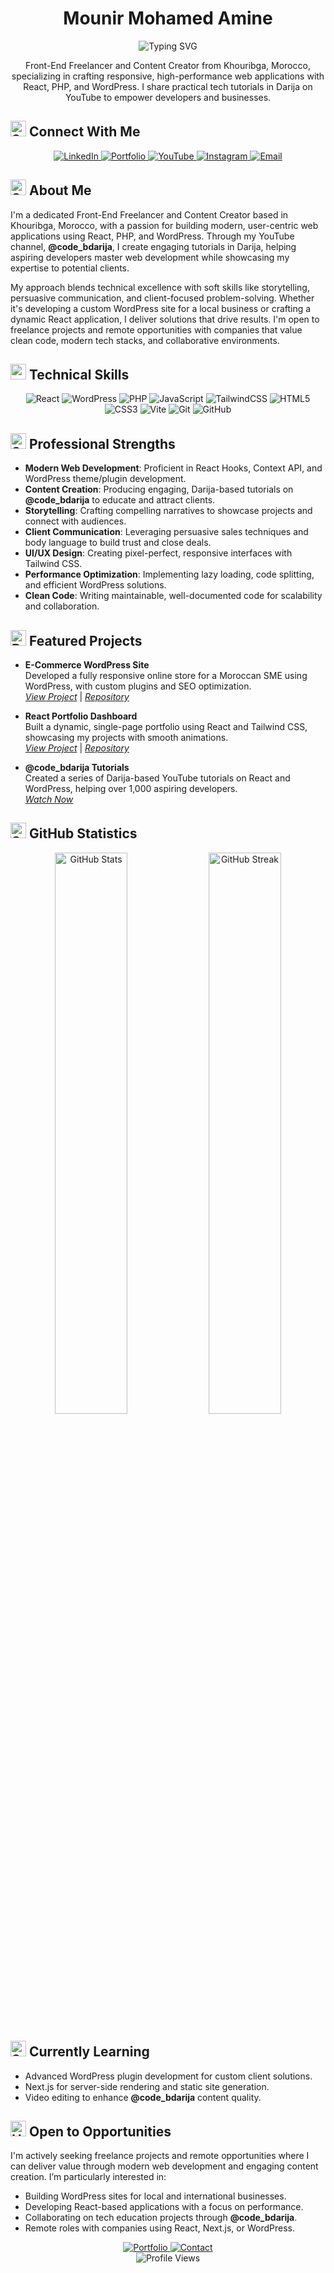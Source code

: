 # <div align="center">Mounir Mohamed Amine</div>

<div align="center">
  <img src="https://readme-typing-svg.herokuapp.com?font=Roboto+Mono&duration=3000&pause=1000&color=2E9BF7&center=true&vCenter=true&width=450&lines=Front-End+Freelancer;Content+Creator+@code_bdarija;React+%26+WordPress+Expert;Building+Engaging+Web+Experiences" alt="Typing SVG" />
</div>

<div align="center">
  <p>Front-End Freelancer and Content Creator from Khouribga, Morocco, specializing in crafting responsive, high-performance web applications with React, PHP, and WordPress. I share practical tech tutorials in Darija on YouTube to empower developers and businesses.</p>
</div>

## <img src="https://raw.githubusercontent.com/Tarikul-Islam-Anik/Telegram-Animated-Emojis/main/Activity/Sparkles.webp" alt="Sparkles" width="25" height="25" /> Connect With Me

<div align="center">
  <a href="https://www.linkedin.com/in/mohamed-amine-mounir-6a125732b/">
    <img src="https://img.shields.io/badge/LinkedIn-%230077B5.svg?style=for-the-badge&logo=linkedin&logoColor=white" alt="LinkedIn">
  </a>
  <a href="https://mohamed-dev.vercel.app/">
    <img src="https://img.shields.io/badge/Portfolio-%23000000.svg?style=for-the-badge&logo=vercel&logoColor=white" alt="Portfolio">
  </a>
  <a href="https://www.youtube.com/@code_bdarija">
    <img src="https://img.shields.io/badge/YouTube-%23FF0000.svg?style=for-the-badge&logo=youtube&logoColor=white" alt="YouTube">
  </a>
  <a href="https://www.instagram.com/mounirweb/">
    <img src="https://img.shields.io/badge/Instagram-%23E4405F.svg?style=for-the-badge&logo=instagram&logoColor=white" alt="Instagram">
  </a>
  <a href="mailto:mohamedaminemounirdev@gmail.com">
    <img src="https://img.shields.io/badge/Email-D14836?style=for-the-badge&logo=gmail&logoColor=white" alt="Email">
  </a>
</div>

## <img src="https://raw.githubusercontent.com/Tarikul-Islam-Anik/Telegram-Animated-Emojis/main/Activity/Sparkles.webp" alt="Sparkles" width="25" height="25" /> About Me

I'm a dedicated Front-End Freelancer and Content Creator based in Khouribga, Morocco, with a passion for building modern, user-centric web applications using React, PHP, and WordPress. Through my YouTube channel, **@code_bdarija**, I create engaging tutorials in Darija, helping aspiring developers master web development while showcasing my expertise to potential clients.

My approach blends technical excellence with soft skills like storytelling, persuasive communication, and client-focused problem-solving. Whether it's developing a custom WordPress site for a local business or crafting a dynamic React application, I deliver solutions that drive results. I'm open to freelance projects and remote opportunities with companies that value clean code, modern tech stacks, and collaborative environments.

## <img src="https://user-images.githubusercontent.com/74038190/212284087-bbe7e430-757e-4901-90bf-4cd discordce3e1852.gif" width="25"> Technical Skills

<div align="center">
  <img src="https://img.shields.io/badge/React-20232A?style=for-the-badge&logo=react&logoColor=61DAFB" alt="React">
  <img src="https://img.shields.io/badge/WordPress-21759B?style=for-the-badge&logo=wordpress&logoColor=white" alt="WordPress">
  <img src="https://img.shields.io/badge/PHP-777BB4?style=for-the-badge&logo=php&logoColor=white" alt="PHP">
  <img src="https://img.shields.io/badge/JavaScript-F7DF1E?style=for-the-badge&logo=javascript&logoColor=black" alt="JavaScript">
  <img src="https://img.shields.io/badge/Tailwind_CSS-38B2AC?style=for-the-badge&logo=tailwind-css&logoColor=white" alt="TailwindCSS">
  <img src="https://img.shields.io/badge/HTML5-E34F26?style=for-the-badge&logo=html5&logoColor=white" alt="HTML5">
  <img src="https://img.shields.io/badge/CSS3-1572B6?style=for-the-badge&logo=css3&logoColor=white" alt="CSS3">
  <img src="https://img.shields.io/badge/Vite-646CFF?style=for-the-badge&logo=vite&logoColor=white" alt="Vite">
  <img src="https://img.shields.io/badge/Git-F05032?style=for-the-badge&logo=git&logoColor=white" alt="Git">
  <img src="https://img.shields.io/badge/GitHub-181717?style=for-the-badge&logo=github&logoColor=white" alt="GitHub">
</div>

## <img src="https://raw.githubusercontent.com/Tarikul-Islam-Anik/Telegram-Animated-Emojis/main/Activity/Sparkles.webp" alt="Sparkles" width="25" height="25" /> Professional Strengths

- **Modern Web Development**: Proficient in React Hooks, Context API, and WordPress theme/plugin development.
- **Content Creation**: Producing engaging, Darija-based tutorials on **@code_bdarija** to educate and attract clients.
- **Storytelling**: Crafting compelling narratives to showcase projects and connect with audiences.
- **Client Communication**: Leveraging persuasive sales techniques and body language to build trust and close deals.
- **UI/UX Design**: Creating pixel-perfect, responsive interfaces with Tailwind CSS.
- **Performance Optimization**: Implementing lazy loading, code splitting, and efficient WordPress solutions.
- **Clean Code**: Writing maintainable, well-documented code for scalability and collaboration.

## <img src="https://raw.githubusercontent.com/Tarikul-Islam-Anik/Telegram-Animated-Emojis/main/People/Backhand%20Index%20Pointing%20Down.webp" alt="Backhand Index Pointing Down" width="25" height="25" /> Featured Projects

- **E-Commerce WordPress Site**  
  Developed a fully responsive online store for a Moroccan SME using WordPress, with custom plugins and SEO optimization.  
  *[View Project](https://mohamed-dev.vercel.app/projects)* | *[Repository](https://github.com/Mohamed-amine-Mr/ecommerce-wp)*

- **React Portfolio Dashboard**  
  Built a dynamic, single-page portfolio using React and Tailwind CSS, showcasing my projects with smooth animations.  
  *[View Project](https://mohamed-dev.vercel.app)* | *[Repository](https://github.com/Mohamed-amine-Mr/portfolio)*

- **@code_bdarija Tutorials**  
  Created a series of Darija-based YouTube tutorials on React and WordPress, helping over 1,000 aspiring developers.  
  *[Watch Now](https://www.youtube.com/@code_bdarija)*

## <img src="https://raw.githubusercontent.com/Tarikul-Islam-Anik/Telegram-Animated-Emojis/main/Activity/Sparkles.webp" alt="Sparkles" width="25" height="25" /> GitHub Statistics

<div align="center">
  <img src="https://github-readme-stats.vercel.app/api?username=Mohamed-amine-Mr&show_icons=true&theme=tokyonight&hide_border=true" alt="GitHub Stats" width="48%">
  <img src="https://github-readme-streak-stats.herokuapp.com/?user=Mohamed-amine-Mr&theme=tokyonight&hide_border=true" alt="GitHub Streak" width="48%">
</div>

## <img src="https://raw.githubusercontent.com/Tarikul-Islam-Anik/Telegram-Animated-Emojis/main/Activity/Sparkles.webp" alt="Sparkles" width="25" height="25" /> Currently Learning

- Advanced WordPress plugin development for custom client solutions.
- Next.js for server-side rendering and static site generation.
- Video editing to enhance **@code_bdarija** content quality.

## <img src="https://user-images.githubusercontent.com/74038190/216120981-b9507c36-0e04-4469-8e27-c99271b45ba5.png" alt="Handshake" width="25"> Open to Opportunities

I'm actively seeking freelance projects and remote opportunities where I can deliver value through modern web development and engaging content creation. I’m particularly interested in:

- Building WordPress sites for local and international businesses.
- Developing React-based applications with a focus on performance.
- Collaborating on tech education projects through **@code_bdarija**.
- Remote roles with companies using React, Next.js, or WordPress.

<div align="center">
  <a href="https://mohamed-dev.vercel.app/">
    <img src="https://img.shields.io/badge/View%20My%20Portfolio-%23000000.svg?style=for-the-badge&logo=vercel&logoColor=white" alt="Portfolio" />
  </a>
  <a href="mailto:mohamedaminemounirdev@gmail.com">
    <img src="https://img.shields.io/badge/Hire%20Me-D14836?style=for-the-badge&logo=gmail&logoColor=white" alt="Contact" />
  </a>
</div>

<div align="center">
  <img src="https://komarev.com/ghpvc/?username=Mohamed-amine-Mr&color=blue&style=flat" alt="Profile Views" />
</div>

